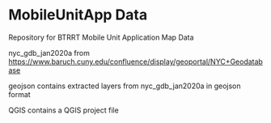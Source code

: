 # MobileUnitApp Data
Repository for BTRRT Mobile Unit Application Map Data

nyc_gdb_jan2020a from https://www.baruch.cuny.edu/confluence/display/geoportal/NYC+Geodatabase

geojson contains extracted layers from nyc_gdb_jan2020a in geojson format

QGIS contains a QGIS project file

